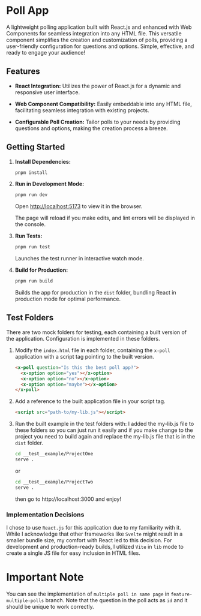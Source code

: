# Poll App

A lightweight polling application built with React.js and enhanced with Web Components for seamless integration into any HTML file. This versatile component simplifies the creation and customization of polls, providing a user-friendly configuration for questions and options. Simple, effective, and ready to engage your audience!

## Features

- **React Integration:** Utilizes the power of React.js for a dynamic and responsive user interface.
  
- **Web Component Compatibility:** Easily embeddable into any HTML file, facilitating seamless integration with existing projects.
  
- **Configurable Poll Creation:** Tailor polls to your needs by providing questions and options, making the creation process a breeze.

## Getting Started

1. **Install Dependencies:**
   ```bash
   pnpm install
   ```

2. **Run in Development Mode:**
   ```bash
   pnpm run dev
   ```
   Open [http://localhost:5173](http://localhost:5173) to view it in the browser.

   The page will reload if you make edits, and lint errors will be displayed in the console.

3. **Run Tests:**
   ```bash
   pnpm run test
   ```
   Launches the test runner in interactive watch mode.

4. **Build for Production:**
   ```bash
   pnpm run build
   ```
   Builds the app for production in the `dist` folder, bundling React in production mode for optimal performance.

## Test Folders

There are two mock folders for testing, each containing a built version of the application. Configuration is implemented in these folders.

1. Modify the `index.html` file in each folder, containing the `x-poll` application with a script tag pointing to the built version.

   ```html
   <x-poll question="Is this the best poll app?">
     <x-option option="yes"></x-option>
     <x-option option="no"></x-option>
     <x-option option="maybe"></x-option>
   </x-poll>
   ```

2. Add a reference to the built application file in your script tag.

   ```html
   <script src="path-to/my-lib.js"></script>
   ```

3. Run the built example in the test folders with:
   I added the my-lib.js file to these folders so you can just run it easily and if you make change to the project you need to build again and replace the my-lib.js file that is in the `dist` folder.
   
   ```bash
   cd __test__example/ProjectOne
   serve .
   ```
   or
   ```bash
   cd __test__example/ProjectTwo
   serve .
   ```

   then go to http://localhost:3000 and enjoy!

### Implementation Decisions

I chose to use `React.js` for this application due to my familiarity with it. While I acknowledge that other frameworks like `Svelte` might result in a smaller bundle size, my comfort with React led to this decision. For development and production-ready builds, I utilized `Vite` in `lib` mode to create a single JS file for easy inclusion in HTML files.

# Important Note
You can see the implementation of `multiple poll in same page` in `feature-multiple-polls` branch.
Note that the question in the poll acts as `id` and it should be unique to work correctly.
